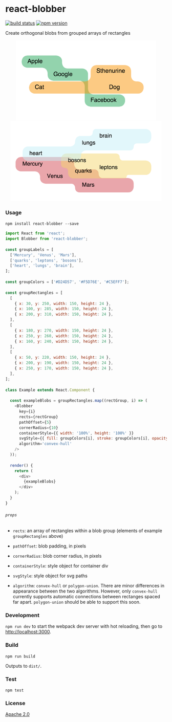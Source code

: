 # react-blobber

[![build status](https://img.shields.io/travis/scienceai/react-blobber/master.svg?style=flat-square)](https://travis-ci.org/scienceai/react-blobber)
[![npm version](https://img.shields.io/npm/v/react-blobber.svg?style=flat-square)](https://www.npmjs.com/package/react-blobber)

Create orthogonal blobs from grouped arrays of rectangles

<p align="center">
  <img src="example1.png" height="250px"/>
  <img src="example2.png" height="250px"/>
</p>

### Usage

```
npm install react-blobber --save
```

```js
import React from 'react';
import Blobber from 'react-blobber';

const groupLabels = [
  ['Mercury', 'Venus', 'Mars'],
  ['quarks', 'leptons', 'bosons'],
  ['heart', 'lungs', 'brain'],
];

const groupColors = ['#D24D57', '#F5D76E', '#C5EFF7'];

const groupRectangles = [
  [
    { x: 30, y: 250, width: 150, height: 24 },
    { x: 100, y: 285, width: 150, height: 24 },
    { x: 200, y: 310, width: 150, height: 24 },
  ],
  [
    { x: 180, y: 270, width: 150, height: 24 },
    { x: 250, y: 260, width: 150, height: 24 },
    { x: 160, y: 240, width: 150, height: 24 },
  ],
  [
    { x: 50, y: 220, width: 150, height: 24 },
    { x: 200, y: 190, width: 150, height: 24 },
    { x: 250, y: 170, width: 150, height: 24 },
  ],
];

class Example extends React.Component {

  const exampleBlobs = groupRectangles.map((rectGroup, i) => (
    <Blobber
      key={i}
      rects={rectGroup}
      pathOffset={5}
      cornerRadius={10}
      containerStyle={{ width: '100%', height: '100%' }}
      svgStyle={{ fill: groupColors[i], stroke: groupColors[i], opacity: 0.5 }}
      algorithm='convex-hull'
    />
  ));

  render() {
    return (
      <div>
        {exampleBlobs}
      </div>
    );
  }
}
```

###### `props`

+ `rects`: an array of rectangles within a blob group (elements of example `groupRectangles` above)

+ `pathOffset`: blob padding, in pixels

+ `cornerRadius`: blob corner radius, in pixels

+ `containerStyle`: style object for container div

+ `svgStyle`: style object for svg paths

+ `algorithm`: `convex-hull` or `polygon-union`. There are minor differences in appearance between the two algorithms. However, only `convex-hull` currently supports automatic connections between rectanges spaced far apart. `polygon-union` should be able to support this soon.

### Development

`npm run dev` to start the webpack dev server with hot reloading, then go to [http://localhost:3000](http://localhost:3000).

### Build

```
npm run build
```

Outputs to `dist/`.

### Test

```
npm test
```

### License

[Apache 2.0](https://github.com/scienceai/blobber/blob/master/LICENSE)
